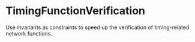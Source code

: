 # TimingFunctionVerification
Use invariants as constraints to speed up the verification of timing-related network functions.


